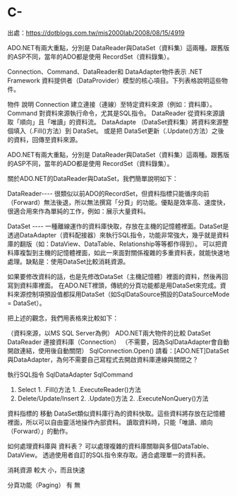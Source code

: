 # C-
出處：https://dotblogs.com.tw/mis2000lab/2008/08/15/4919

ADO.NET有兩大重點，分別是 DataReader與DataSet（資料集）這兩種。跟舊版的ASP不同，當年的ADO都是使用 RecordSet（資料錄集）。 

Connection、Command、DataReader和 DataAdapter物件表示 .NET Framework 資料提供者（DataProvider）模型的核心項目。下列表格說明這些物件。 


物件                  說明
Connection            建立連接（連線）至特定資料來源（例如：資料庫）。
Command               對資料來源執行命令，尤其是SQL指令。
DataReader            從資料來源讀取「順向」且「唯讀」的資料流。
DataAdapte           （DataSet資料集）將資料來源整個填入（.Fill()方法）到 DataSet。 或是把 DataSet更新（.Update()方法）之後的資料，回傳至資料來源。


ADO.NET有兩大重點，分別是 DataReader與DataSet（資料集）這兩種。跟舊版的ASP不同，當年的ADO都是使用 RecordSet（資料錄集）。

關於ADO.NET的DataReader與DataSet，我們簡單說明如下：

DataReader---- 很類似以前ADO的RecordSet，但資料指標只能循序向前（Forward）無法後退，所以無法撰寫「分頁」的功能。優點是效率高、速度快，很適合用來作為單純的工作，例如：展示大量資料。
 
DataSet   ---- 一種離線運作的資料庫快取，存放在主機的記憶體裡面。DataSet是透過DataAdapter（資料配接器）來執行SQL指令，功能非常強大，幾乎就是資料庫的翻版（如：DataView、DataTable、Relationship等等都作得到）。
可以把資料庫複製到主機的記憶體裡面，如此一來面對關係複雜的多重資料表，就能快速地處理。缺點是：使用DataSet比較消耗資源。

如果要修改資料的話，也是先修改DataSet（主機記憶體）裡面的資料，然後再回寫到資料庫裡面。
在ADO.NET裡頭，傳統的分頁功能都是用DataSet來完成。資料來源控制項預設值都採用DataSet（如SqlDataSource預設的DataSourceMode = DataSet）。

把上述的觀念，我們用表格來比較如下： 


（資料來源，以MS SQL Server為例）                                                            ADO.NET兩大物件的比較
                                           DataSet                                                                                                 DataReader
連接資料庫（Connection）                  （不需要，因為SqlDataAdapter會自動開啟連結，使用後自動關閉）                                             SqlConnection.Open()
                                           請看：[ADO.NET]DataSet與DataAdapter，為何不需要自己寫程式去開啟資料庫連線與關閉之？
                                           
執行SQL指令                                SqlDataAdapter                                                                                          SqlCommand
1. Select                                  1. .Fill()方法                                                                                          1. .ExecuteReader()方法  
2. Delete/Update/Insert                    2. .Update()方法                                                                                        2. .ExecuteNonQuery()方法

資料指標的 移動
                                           DataSet類似資料庫行為的資料快取。這些資料將存放在記憶體裡面，所以可以自由靈活地操作內部資料。           讀取資料時，只能「唯讀、順向（Forward）」的動作。

如何處理資料庫與 資料表？                  可以處理複雜的資料庫關聯與多個DataTable、DataView。                                                     透過使用者自訂的SQL指令來存取。適合處理單一的資料表。

消耗資源                                   較大                                                                                                    小，而且快速


分頁功能（Paging）                         有                                                                                                      無

